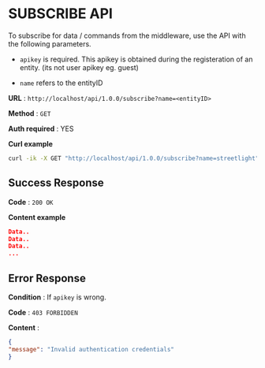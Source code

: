 # SUBSCRIBE API

To subscribe for data / commands from the middleware, use the API with the following parameters.

* `apikey` is required. This apikey is obtained during the registeration of an entity. (its not user apikey eg. guest)

* `name` refers to the entityID

**URL** : `http://localhost/api/1.0.0/subscribe?name=<entityID>`

**Method** : `GET`

**Auth required** : YES

**Curl example**

```bash
curl -ik -X GET "http://localhost/api/1.0.0/subscribe?name=streetlight" -H 'apikey: 219bf59341e24fe2901f52b0f8fbbff6'
```

## Success Response

**Code** : `200 OK`

**Content example**

```json
Data..
Data..
Data..
...

```

## Error Response

**Condition** : If `apikey` is wrong.

**Code** : `403 FORBIDDEN`

**Content** :

```json
{
"message": "Invalid authentication credentials"
}
```
